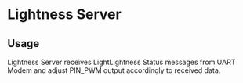 # Lightness Server

## Usage
Lightness Server receives LightLightness Status messages from UART Modem and adjust PIN_PWM output accordingly to received data.
